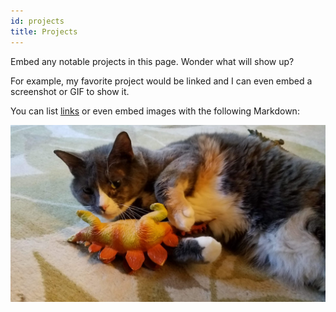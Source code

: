 ```yaml
---
id: projects
title: Projects
---
```


Embed any notable projects in this page.  Wonder what will show up?

For example, my favorite project would be linked and I can even embed
a screenshot or GIF to show it.

You can list [links](http://www58.homepage.villanova.edu/kristin.obermyer/)
or even embed images with the following Markdown:

![Phobos with Steggie](./assets/phobos-with-dino-cropped.jpg)
